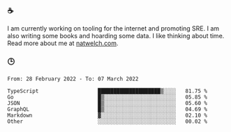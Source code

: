 ### ☕

I am currently working on tooling for the internet and promoting SRE. I am also writing some books and hoarding some data. I like thinking about time. Read more about me at [natwelch.com](https://natwelch.com).

### 🕒

<!--START_SECTION:waka-->

```text
From: 28 February 2022 - To: 07 March 2022

TypeScript                   ████████████████████▒░░░░   81.75 %
Go                           █▒░░░░░░░░░░░░░░░░░░░░░░░   05.85 %
JSON                         █▒░░░░░░░░░░░░░░░░░░░░░░░   05.60 %
GraphQL                      █▒░░░░░░░░░░░░░░░░░░░░░░░   04.69 %
Markdown                     ▓░░░░░░░░░░░░░░░░░░░░░░░░   02.10 %
Other                        ░░░░░░░░░░░░░░░░░░░░░░░░░   00.02 %
```

<!--END_SECTION:waka-->
